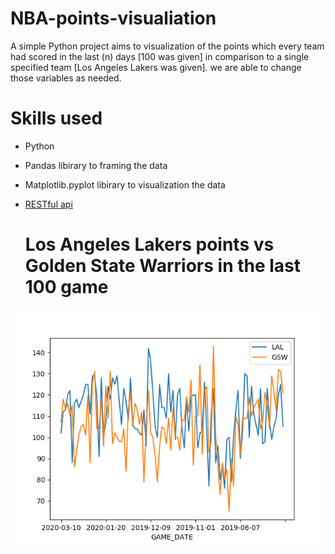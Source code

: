 # NBA-points-visualiation

A simple Python project aims to visualization of the points which every team had scored in the last (n) days [100 was given] 
in comparison to a single specified team [Los Angeles Lakers was given]. we are able to change those variables as needed.

# Skills used 
- Python 
- Pandas libirary to framing the data
- Matplotlib.pyplot libirary to visualization the data
- [RESTful api](https://github.com/swar/nba_api) 

    # Los Angeles Lakers points  vs  Golden State Warriors in the last 100 game 

<p align="center">
    <img src="LALvsGSW.png" alt="Image"  />
</p>
